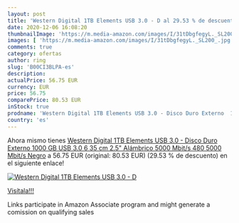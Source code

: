 ```yaml
---
layout: post
title: 'Western Digital 1TB Elements USB 3.0 - D al 29.53 % de descuento'
date: 2020-12-06 16:08:20
thumbnailImage: 'https://m.media-amazon.com/images/I/31tDbgfegyL._SL200_.jpg'
images: [ 'https://m.media-amazon.com/images/I/31tDbgfegyL._SL200_.jpg' ]
comments: true
category: ofertas
author: ring
slug: 'B00CI3BLPA-es'
description:
actualPrice: 56.75 EUR
currency: EUR
price: 56.75
comparePrice: 80.53 EUR
inStock: true
prodname: 'Western Digital 1TB Elements USB 3.0 - Disco Duro Externo  1000 GB  USB 3.0  6 35 cm  2.5"   Alámbrico  5000 Mbit/s  480  5000 Mbit/s  Negro'
country: 'es'
---
```


Ahora mismo tienes [Western Digital 1TB Elements USB 3.0 - Disco Duro Externo  1000 GB  USB 3.0  6 35 cm  2.5"   Alámbrico  5000 Mbit/s  480  5000 Mbit/s  Negro](https://www.amazon.es/dp/B00CI3BLPA/?tag=tolees-21) a 56.75 EUR (original: 80.53 EUR) (29.53 %  de descuento) en el siguiente enlace!

[![Western Digital 1TB Elements USB 3.0 - D](https://m.media-amazon.com/images/I/31tDbgfegyL._SL200_.jpg)](https://www.amazon.es/dp/B00CI3BLPA/?tag=tolees-21)

[Visítala!!!](https://www.amazon.es/dp/B00CI3BLPA/?tag=tolees-21)

Links participate in Amazon Associate program and might generate a comission on qualifying sales
